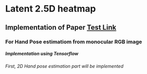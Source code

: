 # Latent 2.5D heatmap 
## Implementation of Paper [Test Link](https://link.springer.com/chapter/10.1007/978-3-030-01252-6_8)

### For Hand Pose estimatiom from monocular RGB image
##### Implementation using Tensorflow

###### First, 2D Hand pose estimation part will be implemented
